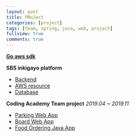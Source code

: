 ```yaml
---
layout: post
title: PRoJect
categories: [project]
tags: [team, spring, java, web, project]
fullview: true
comments: true
---
```


**[Go aws sdk](doc_goproject)**

**SBS inkigayo platform**
- [Backend](doc_rm_spring)
- [AWS resource](doc_rm_aws)
- [Database](doc_rm_database)

**Coding Academy Team project** <i>2019.04 ~ 2019.11</i>
- [Parking Web App](parking)
- [Board Web App](developmental)
- [Food Ordering Java App](food)
